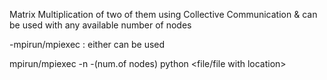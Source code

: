 
Matrix Multiplication of two of them using Collective Communication 
& can be used with any available number of nodes

-mpirun/mpiexec : either can be used

mpirun/mpiexec -n -(num.of nodes) python <file/file with location> 
